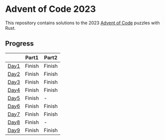 # Advent of Code 2023  
This repository contains solutions to the 2023 [Advent of Code](https://adventofcode.com/) puzzles with Rust.  

## Progress  
|                                                                           | Part1  | Part2  |
| ------------------------------------------------------------------------- | ------ | ------ |
| [Day1](https://github.com/marvin-hsu/advent_of_code_2023/tree/main/day01) | Finish | Finish |
| [Day2](https://github.com/marvin-hsu/advent_of_code_2023/tree/main/day02) | Finish | Finish |
| [Day3](https://github.com/marvin-hsu/advent_of_code_2023/tree/main/day03) | Finish | Finish |
| [Day4](https://github.com/marvin-hsu/advent_of_code_2023/tree/main/day04) | Finish | Finish |
| [Day5](https://github.com/marvin-hsu/advent_of_code_2023/tree/main/day05) | Finish | -      |
| [Day6](https://github.com/marvin-hsu/advent_of_code_2023/tree/main/day06) | Finish | Finish |
| [Day7](https://github.com/marvin-hsu/advent_of_code_2023/tree/main/day07) | Finish | Finish |
| [Day8](https://github.com/marvin-hsu/advent_of_code_2023/tree/main/day08) | Finish | -      |
| [Day9](https://github.com/marvin-hsu/advent_of_code_2023/tree/main/day09) | Finish | Finish |